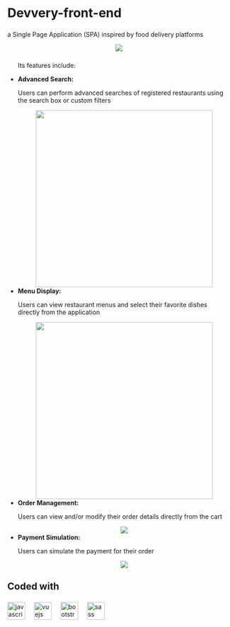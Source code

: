 <h1 align="left">Devvery-front-end</h1>

###

<p align="left">a Single Page Application (SPA) inspired by food delivery platforms</p>

<div align="center">
      <img src="https://github.com/valerioperria/Devvery-front-end/assets/130559590/28264a5a-0cf6-4c20-b005-6db9fc7a7f58"  />
</div>

###

<ul>
  
  <p>Its features include:</p>
  
  <li>
    <strong>Advanced Search:</strong>
    <p>Users can perform advanced searches of registered restaurants using the search box or custom filters</p>
    <div align="center">
      <img height="400" src="https://github.com/valerioperria/Devvery-front-end/assets/130559590/c8fbab20-af53-420b-975b-13e21583f0e2"  />
    </div>
  </li>

  <li>
    <strong>Menu Display:</strong>
    <p>Users can view restaurant menus and select their favorite dishes directly from the application</p>
    <div align="center">
      <img height="400" src="https://github.com/valerioperria/Devvery-front-end/assets/130559590/02083fbe-d985-4c39-82b4-65c79eb9502f"  />
    </div>
  </li>

  <li>
    <strong>Order Management:</strong>
    <p>Users can view and/or modify their order details directly from the cart</p>
    <div align="center">
      <img src="https://github.com/valerioperria/Devvery-front-end/assets/130559590/dcf5bf06-ee04-4571-b566-425fe5696401"  />
    </div>
  </li>

  <li>
    <strong>Payment Simulation:</strong>
    <p>Users can simulate the payment for their order</p>
    <div align="center">
      <img src="https://github.com/valerioperria/Devvery-front-end/assets/130559590/9caacdf5-5b62-4cf2-9619-e6fab7a5424d"  />
    </div>
  </li>
  
</ul>

###

<h2 align="left">Coded with</h2>

###

<div align="left">
  <img src="https://cdn.jsdelivr.net/gh/devicons/devicon/icons/javascript/javascript-original.svg" height="40" alt="javascript logo"  />
  <img width="12" />
  <img src="https://cdn.jsdelivr.net/gh/devicons/devicon/icons/vuejs/vuejs-original.svg" height="40" alt="vuejs logo"  />
  <img width="12" />
  <img src="https://cdn.jsdelivr.net/gh/devicons/devicon/icons/bootstrap/bootstrap-original.svg" height="40" alt="bootstrap logo"  />
  <img width="12" />
  <img src="https://cdn.jsdelivr.net/gh/devicons/devicon/icons/sass/sass-original.svg" height="40" alt="sass logo"  />
</div>

###




